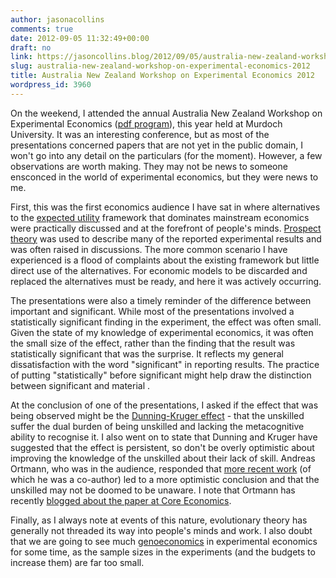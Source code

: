 ```yaml
---
author: jasonacollins
comments: true
date: 2012-09-05 11:32:49+00:00
draft: no
link: https://jasoncollins.blog/2012/09/05/australia-new-zealand-workshop-on-experimental-economics-2012/
slug: australia-new-zealand-workshop-on-experimental-economics-2012
title: Australia New Zealand Workshop on Experimental Economics 2012
wordpress_id: 3960
---
```


On the weekend, I attended the annual Australia New Zealand Workshop on Experimental Economics ([pdf program](https://jasonallancollins.files.wordpress.com/2012/09/anzwee-2012-program-of-events.pdf)), this year held at Murdoch University. It was an interesting conference, but as most of the presentations concerned papers that are not yet in the public domain, I won't go into any detail on the particulars (for the moment). However, a few observations are worth making. They may not be news to someone ensconced in the world of experimental economics, but they were news to me.

First, this was the first economics audience I have sat in where alternatives to the [expected utility](http://en.wikipedia.org/wiki/Expected_utility_hypothesis) framework that dominates mainstream economics were practically discussed and at the forefront of people's minds. [Prospect theory](http://en.wikipedia.org/wiki/Prospect_theory) was used to describe many of the reported experimental results and was often raised in discussions. The more common scenario I have experienced is a flood of complaints about the existing framework but little direct use of the alternatives. For economic models to be discarded and replaced the alternatives must be ready, and here it was actively occurring.

The presentations were also a timely reminder of the difference between important and significant. While most of the presentations involved a statistically significant finding in the experiment, the effect was often small. Given the state of my knowledge of experimental economics, it was often the small size of the effect, rather than the finding that the result was statistically significant that was the surprise. It reflects my general dissatisfaction with the word "significant" in reporting results. The practice of putting "statistically" before significant might help draw the distinction between significant and material .

At the conclusion of one of the presentations, I asked if the effect that was being observed might be the [Dunning-Kruger effect](http://en.wikipedia.org/wiki/Dunning–Kruger_effect) - that the unskilled suffer the dual burden of being unskilled and lacking the metacognitive ability to recognise it. I also went on to state that Dunning and Kruger have suggested that the effect is persistent, so don't be overly optimistic about improving the knowledge of the unskilled about their lack of skill. Andreas Ortmann, who was in the audience, responded that [more recent work](http://www.sciencedirect.com/science/article/pii/S0167487012000670) (of which he was a co-author) led to a more optimistic conclusion and that the unskilled may not be doomed to be unaware. I note that Ortmann has recently [blogged about the paper at Core Economics](http://economics.com.au/?p=9208).

Finally, as I always note at events of this nature, evolutionary theory has generally not threaded its way into people's minds and work. I also doubt that we are going to see much [genoeconomics](https://jasoncollins.blog/2011/12/genoeconomics-molecular-genetics-and-economics/) in experimental economics for some time, as the sample sizes in the experiments (and the budgets to increase them) are far too small.
